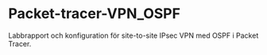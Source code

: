 # Packet-tracer-VPN_OSPF
Labbrapport och konfiguration för site-to-site IPsec VPN med OSPF i Packet Tracer.
